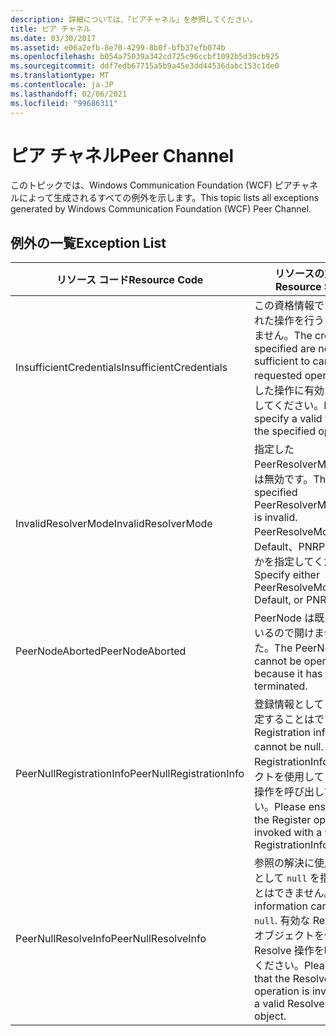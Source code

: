 ```yaml
---
description: 詳細については、「ピアチャネル」を参照してください。
title: ピア チャネル
ms.date: 03/30/2017
ms.assetid: e06a2efb-8e70-4299-8b0f-bfb37efb074b
ms.openlocfilehash: b054a75039a342cd725c96ccbf1092b5d39cb925
ms.sourcegitcommit: ddf7edb67715a5b9a45e3dd44536dabc153c1de0
ms.translationtype: MT
ms.contentlocale: ja-JP
ms.lasthandoff: 02/06/2021
ms.locfileid: "99686311"
---
```

# <a name="peer-channel"></a><span data-ttu-id="c12f7-103">ピア チャネル</span><span class="sxs-lookup"><span data-stu-id="c12f7-103">Peer Channel</span></span>

<span data-ttu-id="c12f7-104">このトピックでは、Windows Communication Foundation (WCF) ピアチャネルによって生成されるすべての例外を示します。</span><span class="sxs-lookup"><span data-stu-id="c12f7-104">This topic lists all exceptions generated by Windows Communication Foundation (WCF) Peer Channel.</span></span>  
  
## <a name="exception-list"></a><span data-ttu-id="c12f7-105">例外の一覧</span><span class="sxs-lookup"><span data-stu-id="c12f7-105">Exception List</span></span>  
  
|<span data-ttu-id="c12f7-106">リソース コード</span><span class="sxs-lookup"><span data-stu-id="c12f7-106">Resource Code</span></span>|<span data-ttu-id="c12f7-107">リソースの文字列</span><span class="sxs-lookup"><span data-stu-id="c12f7-107">Resource String</span></span>|  
|-------------------|---------------------|  
|<span data-ttu-id="c12f7-108">InsufficientCredentials</span><span class="sxs-lookup"><span data-stu-id="c12f7-108">InsufficientCredentials</span></span>|<span data-ttu-id="c12f7-109">この資格情報では、要求された操作を行うことはできません。</span><span class="sxs-lookup"><span data-stu-id="c12f7-109">The credentials specified are not sufficient to carry the requested operation.</span></span> <span data-ttu-id="c12f7-110">指定した操作に有効な値を設定してください。</span><span class="sxs-lookup"><span data-stu-id="c12f7-110">Please specify a valid value for the specified operation</span></span>|  
|<span data-ttu-id="c12f7-111">InvalidResolverMode</span><span class="sxs-lookup"><span data-stu-id="c12f7-111">InvalidResolverMode</span></span>|<span data-ttu-id="c12f7-112">指定した PeerResolverMode の値は無効です。</span><span class="sxs-lookup"><span data-stu-id="c12f7-112">The specified PeerResolverMode value is invalid.</span></span> <span data-ttu-id="c12f7-113">PeerResolveMode.Auto、Default、PNRP のいずれかを指定してください。</span><span class="sxs-lookup"><span data-stu-id="c12f7-113">Specify either PeerResolveMode.Auto, Default, or PNRP.</span></span>|  
|<span data-ttu-id="c12f7-114">PeerNodeAborted</span><span class="sxs-lookup"><span data-stu-id="c12f7-114">PeerNodeAborted</span></span>|<span data-ttu-id="c12f7-115">PeerNode は既に終了しているので開けませんでした。</span><span class="sxs-lookup"><span data-stu-id="c12f7-115">The PeerNode cannot be opened because it has been terminated.</span></span>|  
|<span data-ttu-id="c12f7-116">PeerNullRegistrationInfo</span><span class="sxs-lookup"><span data-stu-id="c12f7-116">PeerNullRegistrationInfo</span></span>|<span data-ttu-id="c12f7-117">登録情報として null を指定することはできません。</span><span class="sxs-lookup"><span data-stu-id="c12f7-117">Registration information cannot be null.</span></span> <span data-ttu-id="c12f7-118">有効な RegistrationInfo オブジェクトを使用して Register 操作を呼び出してください。</span><span class="sxs-lookup"><span data-stu-id="c12f7-118">Please ensure that the Register operation is invoked with a valid RegistrationInfo object.</span></span>|  
|<span data-ttu-id="c12f7-119">PeerNullResolveInfo</span><span class="sxs-lookup"><span data-stu-id="c12f7-119">PeerNullResolveInfo</span></span>|<span data-ttu-id="c12f7-120">参照の解決に使用する情報として `null` を指定することはできません。</span><span class="sxs-lookup"><span data-stu-id="c12f7-120">Resolve information cannot be `null`.</span></span> <span data-ttu-id="c12f7-121">有効な ResolveInfo オブジェクトを使用して Resolve 操作を呼び出してください。</span><span class="sxs-lookup"><span data-stu-id="c12f7-121">Please ensure that the Resolve operation is invoked with a valid ResolveInfo object.</span></span>|
